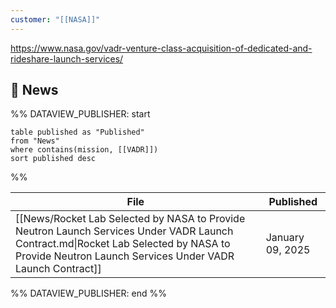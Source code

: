 ```yaml
---
customer: "[[NASA]]"
---
```


https://www.nasa.gov/vadr-venture-class-acquisition-of-dedicated-and-rideshare-launch-services/

## 📰 News
%% DATAVIEW_PUBLISHER: start
```
table published as "Published"
from "News"
where contains(mission, [[VADR]])
sort published desc

```
%%

| File                                                                                                                                                                                             | Published        |
| ------------------------------------------------------------------------------------------------------------------------------------------------------------------------------------------------ | ---------------- |
| [[News/Rocket Lab Selected by NASA to Provide Neutron Launch Services Under VADR Launch Contract.md\|Rocket Lab Selected by NASA to Provide Neutron Launch Services Under VADR Launch Contract]] | January 09, 2025 |

%% DATAVIEW_PUBLISHER: end %%